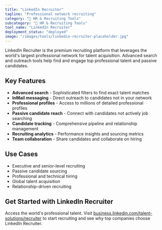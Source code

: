 ```yaml
---
title: "LinkedIn Recruiter"
tagline: "Professional network recruiting"
category: "👥 HR & Recruiting Tools"
subcategory: "👥 HR & Recruiting Tools"
tool_name: "LinkedIn Recruiter"
deployment_status: "deployed"
image: "/images/tools/linkedin-recruiter-placeholder.jpg"
---
```

LinkedIn Recruiter is the premium recruiting platform that leverages the world's largest professional network for talent acquisition. Advanced search and outreach tools help find and engage top professional talent and passive candidates.

## Key Features

- **Advanced search** - Sophisticated filters to find exact talent matches
- **InMail messaging** - Direct outreach to candidates not in your network
- **Professional profiles** - Access to millions of detailed professional profiles
- **Passive candidate reach** - Connect with candidates not actively job searching
- **Candidate tracking** - Comprehensive pipeline and relationship management
- **Recruiting analytics** - Performance insights and sourcing metrics
- **Team collaboration** - Share candidates and collaborate on hiring

## Use Cases

- Executive and senior-level recruiting
- Passive candidate sourcing
- Professional and technical hiring
- Global talent acquisition
- Relationship-driven recruiting

## Get Started with LinkedIn Recruiter

Access the world's professional talent. Visit [business.linkedin.com/talent-solutions/recruiter](https://business.linkedin.com/talent-solutions/recruiter) to start recruiting and see why top companies choose LinkedIn Recruiter.
